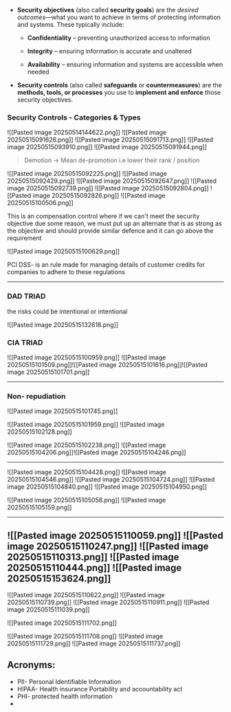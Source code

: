 - **Security objectives** (also called **security goals**) are the _desired outcomes_—what you want to achieve in terms of protecting information and systems. These typically include:
    
    - **Confidentiality** – preventing unauthorized access to information
        
    - **Integrity** – ensuring information is accurate and unaltered
        
    - **Availability** – ensuring information and systems are accessible when needed
        
- **Security controls** (also called **safeguards** or **countermeasures**) are the **methods, tools, or processes** you use to **implement and enforce** those security objectives.


### Security Controls - Categories & Types

![[Pasted image 20250514144622.png]]
![[Pasted image 20250515091626.png]]
![[Pasted image 20250515091713.png]]
![[Pasted image 20250515093910.png]]
![[Pasted image 20250515091944.png]]
> Demotion -> Mean de-promotion  i.e lower their rank / position

![[Pasted image 20250515092225.png]]
![[Pasted image 20250515092429.png]]
![[Pasted image 20250515092647.png]]
![[Pasted image 20250515092739.png]]
![[Pasted image 20250515092804.png]]
![[Pasted image 20250515092826.png]]
![[Pasted image 20250515100506.png]]


This is an compensation control where if we can't meet the security objective due some reason, we must put up an alternate that is as strong as the objective and should provide similar defence and it can go above the requirement

![[Pasted image 20250515100629.png]]

PCI DSS- is an rule made for managing details of customer credits for companies to adhere to these regulations

---
### DAD TRIAD

the risks could be intentional or intentional 

![[Pasted image 20250515132618.png]]

###  CIA TRIAD

![[Pasted image 20250515100959.png]]
![[Pasted image 20250515101509.png]]![[Pasted image 20250515101616.png]]![[Pasted image 20250515101701.png]]

---
### Non- repudiation

![[Pasted image 20250515101745.png]]

![[Pasted image 20250515101959.png]]
![[Pasted image 20250515102128.png]]

![[Pasted image 20250515102238.png]]
 ![[Pasted image 20250515104206.png]]![[Pasted image 20250515104246.png]]
 
 ----
 ![[Pasted image 20250515104428.png]]
 ![[Pasted image 20250515104546.png]]
 ![[Pasted image 20250515104724.png]]
 ![[Pasted image 20250515104840.png]]
 ![[Pasted image 20250515104950.png]]

![[Pasted image 20250515105058.png]]
![[Pasted image 20250515105159.png]]


---

![[Pasted image 20250515110059.png]]
![[Pasted image 20250515110247.png]]
![[Pasted image 20250515110313.png]]
![[Pasted image 20250515110444.png]]
![[Pasted image 20250515153624.png]]
---
![[Pasted image 20250515110622.png]]
![[Pasted image 20250515110739.png]]
![[Pasted image 20250515110911.png]]
![[Pasted image 20250515111039.png]]

![[Pasted image 20250515111702.png]]

![[Pasted image 20250515111708.png]]
![[Pasted image 20250515111729.png]]
![[Pasted image 20250515111737.png]]


## Acronyms:

- PII- Personal Identifiable Information
- HIPAA- Health insurance Portability and accountability act
- PHI- protected health information
- 